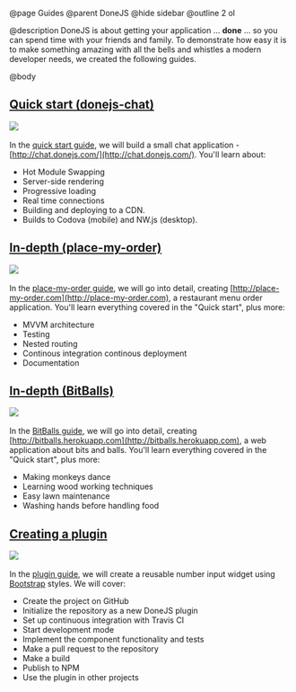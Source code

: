 @page Guides
@parent DoneJS
@hide sidebar
@outline 2 ol

@description DoneJS is about getting your application ... __done__ ... so you can spend time with
your friends and family.  To demonstrate how easy it is to make something amazing with all the bells and
whistles a modern developer needs, we created the following guides.


@body

## [Quick start (donejs-chat)](/Guide.html)
<a href="/Guide.html"><img class="app-thumbs" src="/static/img/thumb-chat.png" srcset="/static/img/thumb-chat.png 1x, /static/img/thumb-chat-2x.png 2x"></a>

In the [quick start guide](/Guide.html), we will build a small chat application - [http://chat.donejs.com/](http://chat.donejs.com/).  You'll learn about:

- Hot Module Swapping
- Server-side rendering
- Progressive loading
- Real time connections
- Building and deploying to a CDN.
- Builds to Codova (mobile) and NW.js (desktop).

## [In-depth (place-my-order)](/place-my-order.html)
<a href="/place-my-order.html"><img class="app-thumbs" src="/static/img/thumb-pmo.png" srcset="/static/img/thumb-pmo.png 1x, /static/img/thumb-pmo-2x.png 2x"></a>


In the [place-my-order guide](/place-my-order.html), we will go into detail, creating [http://place-my-order.com](http://place-my-order.com), a restaurant menu order application. You'll learn everything covered in the "Quick start", plus more:

- MVVM architecture
- Testing
- Nested routing
- Continous integration continous deployment
- Documentation

## [In-depth (BitBalls)](/bitballs.html)
<a href="/bitballs.html"><img class="app-thumbs" src="/static/img/thumb-bitballs.png" srcset="/static/img/thumb-bitballs.png 1x, /static/img/thumb-bitballs-2x.png 2x"></a>


In the [BitBalls guide](/bitballs.html), we will go into detail, creating [http://bitballs.herokuapp.com](http://bitballs.herokuapp.com), a web application about bits and balls. You'll learn everything covered in the "Quick start", plus more:

- Making monkeys dance
- Learning wood working techniques
- Easy lawn maintenance
- Washing hands before handling food

## [Creating a plugin](/plugin.html)
<a href="/plugin.html"><img class="app-thumbs" src="http://blog.bitovi.com/wp-content/uploads/2016/02/Screen-Shot-2016-02-16-at-7.55.03-AM.png" style="width: 240px;"></a>


In the [plugin guide](/plugin.html), we will create a reusable number input widget using [Bootstrap](http://getbootstrap.com) styles. We will cover:

- Create the project on GitHub
- Initialize the repository as a new DoneJS plugin
- Set up continuous integration with Travis CI
- Start development mode
- Implement the component functionality and tests
- Make a pull request to the repository
- Make a build
- Publish to NPM
- Use the plugin in other projects
